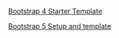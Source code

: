 [Bootstrap 4 Starter Template](https://getbootstrap.com/docs/4.0/getting-started/introduction/#starter-template)

[Bootstrap 5 Setup and template](https://getbootstrap.com/docs/5.0/getting-started/introduction/)

